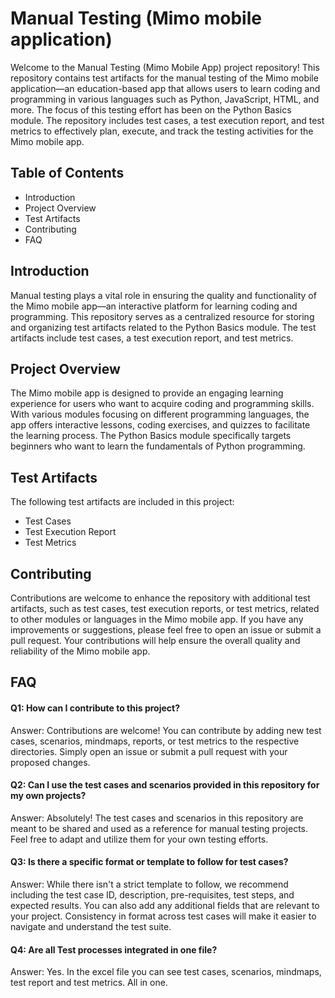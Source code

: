 
# Manual Testing (Mimo mobile application)

Welcome to the Manual Testing (Mimo Mobile App) project repository! This repository contains test artifacts for the manual testing of the Mimo mobile application—an education-based app that allows users to learn coding and programming in various languages such as Python, JavaScript, HTML, and more. The focus of this testing effort has been on the Python Basics module. The repository includes test cases, a test execution report, and test metrics to effectively plan, execute, and track the testing activities for the Mimo mobile app.


## Table of Contents

- Introduction
- Project Overview
- Test Artifacts
- Contributing
- FAQ
## Introduction
Manual testing plays a vital role in ensuring the quality and functionality of the Mimo mobile app—an interactive platform for learning coding and programming. This repository serves as a centralized resource for storing and organizing test artifacts related to the Python Basics module. The test artifacts include test cases, a test execution report, and test metrics.
## Project Overview
The Mimo mobile app is designed to provide an engaging learning experience for users who want to acquire coding and programming skills. With various modules focusing on different programming languages, the app offers interactive lessons, coding exercises, and quizzes to facilitate the learning process. The Python Basics module specifically targets beginners who want to learn the fundamentals of Python programming.
## Test Artifacts
The following test artifacts are included in this project:
- Test Cases
- Test Execution Report
- Test Metrics
## Contributing
Contributions are welcome to enhance the repository with additional test artifacts, such as test cases, test execution reports, or test metrics, related to other modules or languages in the Mimo mobile app. If you have any improvements or suggestions, please feel free to open an issue or submit a pull request. Your contributions will help ensure the overall quality and reliability of the Mimo mobile app.
## FAQ

#### Q1: How can I contribute to this project?

Answer: Contributions are welcome! You can contribute by adding new test cases, scenarios, mindmaps, reports, or test metrics to the respective directories. Simply open an issue or submit a pull request with your proposed changes.

#### Q2:  Can I use the test cases and scenarios provided in this repository for my own projects?

Answer: Absolutely! The test cases and scenarios in this repository are meant to be shared and used as a reference for manual testing projects. Feel free to adapt and utilize them for your own testing efforts.

#### Q3: Is there a specific format or template to follow for test cases?

Answer: While there isn't a strict template to follow, we recommend including the test case ID, description, pre-requisites, test steps, and expected results. You can also add any additional fields that are relevant to your project. Consistency in format across test cases will make it easier to navigate and understand the test suite.

#### Q4: Are all Test processes integrated in one file?

Answer: Yes. In the excel file you can see test cases, scenarios, mindmaps, test report and test metrics. All in one.

